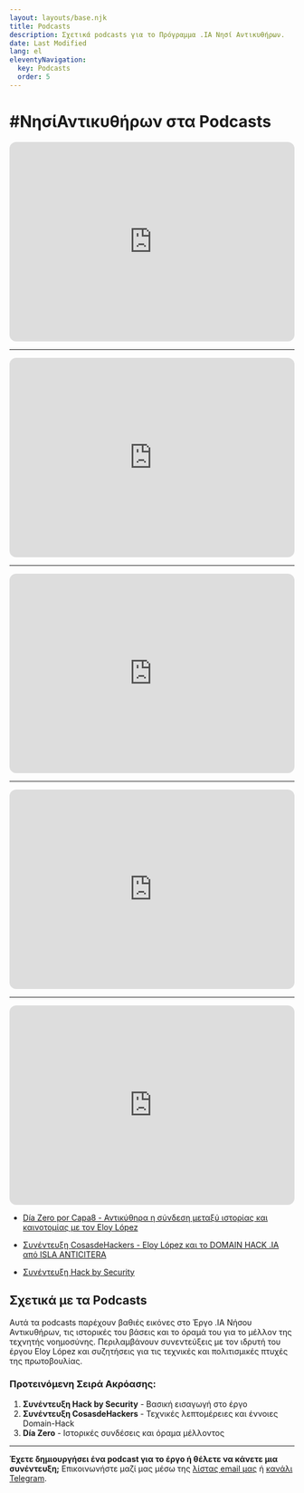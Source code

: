 ```yaml
---
layout: layouts/base.njk
title: Podcasts
description: Σχετικά podcasts για το Πρόγραμμα .IA Νησί Αντικυθήρων.
date: Last Modified
lang: el
eleventyNavigation:
  key: Podcasts
  order: 5
---
```


<h1>#ΝησίΑντικυθήρων στα Podcasts</h1>
<iframe style="border-radius:12px" src="https://open.spotify.com/embed/show/12WGbrVFWpJPQyOznnnI6f?utm_source=generator" width="100%" height="352" frameBorder="0" allowfullscreen="" allow="autoplay; clipboard-write; encrypted-media; fullscreen; picture-in-picture" loading="lazy"></iframe>
<hr>
<iframe style="border-radius:12px" src="https://open.spotify.com/embed/episode/4xM1ANXTokj1RdTU9QmIFB?utm_source=generator" width="100%" height="352" frameBorder="0" allowfullscreen="" allow="autoplay; clipboard-write; encrypted-media; fullscreen; picture-in-picture" loading="lazy"></iframe>
<hr>
<iframe style="border-radius:12px" src="https://open.spotify.com/embed/episode/0zkRLxViiNX7liGZ7XYtLZ?utm_source=generator&t=0" width="100%" height="352" frameBorder="0" allowfullscreen="" allow="autoplay; clipboard-write; encrypted-media; fullscreen; picture-in-picture" loading="lazy"></iframe>
<hr>
<iframe style="border-radius:12px" src="https://open.spotify.com/embed/episode/0ONjzyNeTKsFwK5YB8ebwC?utm_source=generator&theme=0&t=0" width="100%" height="352" frameBorder="0" allowfullscreen="" allow="autoplay; clipboard-write; encrypted-media; fullscreen; picture-in-picture" loading="lazy"></iframe>
<hr>
<iframe style="border-radius:12px" src="https://open.spotify.com/embed/episode/4YTzWuMj5KsVaT98EsvyzH?utm_source=generator&t=0" width="100%" height="352" frameBorder="0" allowfullscreen="" allow="autoplay; clipboard-write; encrypted-media; fullscreen; picture-in-picture" loading="lazy"></iframe>

- [Día Zero por Capa8 - Αντικύθηρα η σύνδεση μεταξύ ιστορίας και καινοτομίας με τον Eloy López](https://open.spotify.com/episode/4xM1ANXTokj1RdTU9QmIFB?go=1&sp_cid=66afdca16c3716c81e696097aeb7df6b&utm_source=embed_player_p&utm_medium=desktop&nd=1&dlsi=8b3675c242d54d2b)

- [Συνέντευξη CosasdeHackers - Eloy López και το DOMAIN HACK .IA από ISLA ANTICITERA](https://www.youtube.com/live/AriKIdJTeak?si=g1KsUQkfZrWh2DoS)

- [Συνέντευξη Hack by Security](https://www.hackbysecurity.com/blog/entrevista-a-eloy-lopez)

## Σχετικά με τα Podcasts

Αυτά τα podcasts παρέχουν βαθιές εικόνες στο Έργο .IA Νήσου Αντικυθήρων, τις ιστορικές του βάσεις και το όραμά του για το μέλλον της τεχνητής νοημοσύνης. Περιλαμβάνουν συνεντεύξεις με τον ιδρυτή του έργου Eloy López και συζητήσεις για τις τεχνικές και πολιτισμικές πτυχές της πρωτοβουλίας.

### Προτεινόμενη Σειρά Ακρόασης:

1. **Συνέντευξη Hack by Security** - Βασική εισαγωγή στο έργο
2. **Συνέντευξη CosasdeHackers** - Τεχνικές λεπτομέρειες και έννοιες Domain-Hack  
3. **Día Zero** - Ιστορικές συνδέσεις και όραμα μέλλοντος

---

**Έχετε δημιουργήσει ένα podcast για το έργο ή θέλετε να κάνετε μια συνέντευξη;** Επικοινωνήστε μαζί μας μέσω της [λίστας email μας](https://docs.google.com/forms/d/e/1FAIpQLSeptFS3-XMVTeBFQzDEl1O55hkXhtOgYmMSEfpLLJk11UZEOA/viewform?usp=sf_link) ή [κανάλι Telegram](https://t.me/+oAeZGMsePDg2ZDI0).